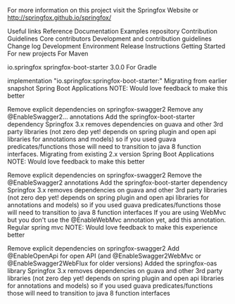 For more information on this project visit the Springfox Website or http://springfox.github.io/springfox/

Useful links
Reference Documentation
Examples repository
Contribution Guidelines
Core contributors
Development and contribution guidelines
Change log
Development Environment
Release Instructions
Getting Started
For new projects
For Maven

<dependency>
    <groupId>io.springfox</groupId>
    <artifactId>springfox-boot-starter</artifactId>
    <version>3.0.0</version>
</dependency>
For Gradle

  implementation "io.springfox:springfox-boot-starter:<version>"
Migrating from earlier snapshot
Spring Boot Applications
NOTE: Would love feedback to make this better

Remove explicit dependencies on springfox-swagger2
Remove any @EnableSwagger2... annotations
Add the springfox-boot-starter dependency
Springfox 3.x removes dependencies on guava and other 3rd party libraries (not zero dep yet! depends on spring plugin and open api libraries for annotations and models) so if you used guava predicates/functions those will need to transition to java 8 function interfaces.
Migrating from existing 2.x version
Spring Boot Applications
NOTE: Would love feedback to make this better

Remove explicit dependencies on springfox-swagger2
Remove the @EnableSwagger2 annotations
Add the springfox-boot-starter dependency
Springfox 3.x removes dependencies on guava and other 3rd party libraries (not zero dep yet! depends on spring plugin and open api libraries for annotations and models) so if you used guava predicates/functions those will need to transition to java 8 function interfaces
If you are using WebMvc but you don't use the @EnableWebMvc annotation yet, add this annotation.
Regular spring mvc
NOTE: Would love feedback to make this experience better

Remove explicit dependencies on springfox-swagger2
Add @EnableOpenApi for open API (and @EnableSwagger2WebMvc or @EnableSwagger2WebFlux for older versions)
Added the springfox-oas library
Springfox 3.x removes dependencies on guava and other 3rd party libraries (not zero dep yet! depends on spring plugin and open api libraries for annotations and models) so if you used guava predicates/functions those will need to transition to java 8 function interfaces
